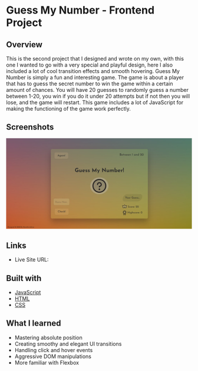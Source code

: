 # Guess My Number - Frontend Project

## Overview
This is the second project that I designed and wrote on my own, with this one I wanted to go with a very special and playful design, here 
I also included a lot of cool transition effects and smooth hovering. Guess My Number is simply a fun and interesting game. The game is about a player that has to guess the secret number to win the game within a certain amount of chances. You will have 20 guesses to randomly guess a number between 1-20, you win if you do it under 20 attempts but if not then you will lose, and the game will restart. This game includes a lot of JavaScript for making the functioning of the game work perfectly.

## Screenshots
![Login](https://github.com/MustafaJohnny/Guess-My-Number/blob/master/screenshot.jpg?raw=true)

## Links

- Live Site URL:


## Built with

- [JavaScript](https://developer.mozilla.org/en-US/docs/Web/JavaScript)
- [HTML](https://developer.mozilla.org/en-US/docs/Web/HTML)
- [CSS](https://developer.mozilla.org/en-US/docs/Web/CSS)



## What I learned

- Mastering absolute position
- Creating smoothy and elegant UI transitions
- Handling click and hover events
- Aggressive DOM manipulations
- More familiar with Flexbox 
